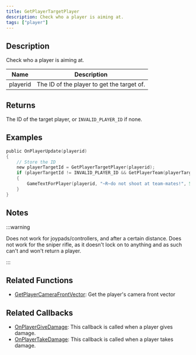 ```yaml
---
title: GetPlayerTargetPlayer
description: Check who a player is aiming at.
tags: ["player"]
---
```


## Description

Check who a player is aiming at.

| Name     | Description                                |
| -------- | ------------------------------------------ |
| playerid | The ID of the player to get the target of. |

## Returns

The ID of the target player, or `INVALID_PLAYER_ID` if none.

## Examples

```c
public OnPlayerUpdate(playerid)
{
    // Store the ID
    new playerTargetId = GetPlayerTargetPlayer(playerid);
    if (playerTargetId != INVALID_PLAYER_ID && GetPlayerTeam(playerTargetId) == GetPlayerTeam(playerid))
    {
        GameTextForPlayer(playerid, "~R~do not shoot at team-mates!", 5000, 3);
    }
}
```

## Notes

:::warning

Does not work for joypads/controllers, and after a certain distance. Does not work for the sniper rifle, as it doesn't lock on to anything and as such can't and won't return a player.

:::

## Related Functions

- [GetPlayerCameraFrontVector](GetPlayerCameraFrontVector): Get the player's camera front vector

## Related Callbacks

- [OnPlayerGiveDamage](../callbacks/OnPlayerGiveDamage): This callback is called when a player gives damage.
- [OnPlayerTakeDamage](../callbacks/OnPlayerTakeDamage): This callback is called when a player takes damage.
